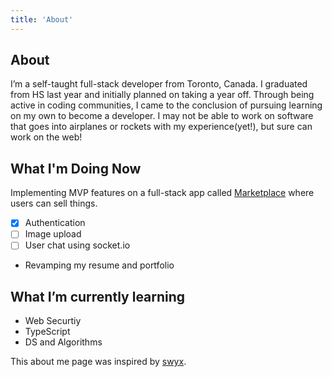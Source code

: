 ```yaml
---
title: 'About'
---
```


## About

I’m a self-taught full-stack developer from Toronto, Canada. I graduated from HS last year and initially planned on taking a year off. Through being active in coding communities, I came to the conclusion of pursuing learning on my own to become a developer. I may not be able to work on software that goes into airplanes or rockets with my experience(yet!), but sure can work on the web!

## What I'm Doing Now

Implementing MVP features on a full-stack app called [Marketplace](https://github.com/srirajbura16/Marketplace) where users can sell things.

- [x] Authentication
- [ ] Image upload
- [ ] User chat using socket.io
- Revamping my resume and portfolio

## What I’m currently learning

- Web Securtiy
- TypeScript
- DS and Algorithms

This about me page was inspired by [swyx](https://www.swyx.io/about/).
